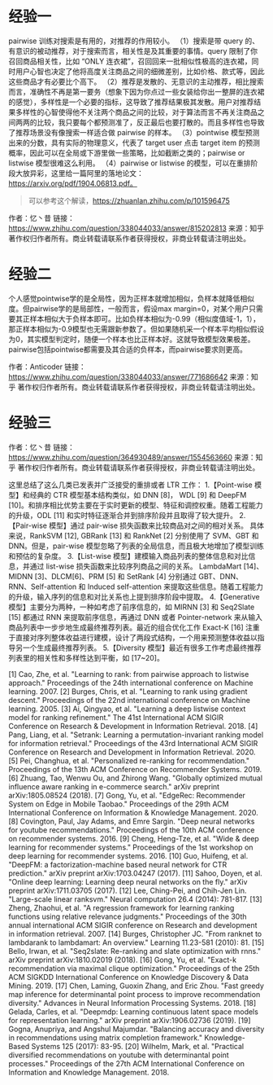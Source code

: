 # 经验一

pairwise 训练对搜索是有用的，对推荐的作用较小。
（1）搜索是带 query 的、有意识的被动推荐，对于搜索而言，相关性是及其重要的事情。query 限制了你召回商品相关性，比如 “ONLY 连衣裙”，召回回来一批相似性极高的连衣裙，同时用户心智也决定了他将高度关注商品之间的细微差别，比如价格、款式等，因此这些商品才有必要比个高下。
（2）推荐是发散的、无意识的主动推荐，相比搜索而言，准确性不再是第一要务（想象下因为你点过一些女装给你出一整屏的连衣裙的感觉），多样性是一个必要的指标，这导致了推荐结果极其发散。用户对推荐结果多样性的心智使得他不关注两个商品之间的比较，对于算法而言不再关注商品之间两两的比较，我只要每个都预测准了，反正最后也要打散的。而且多样性也导致了推荐场景没有像搜索一样适合做 pairwise 的样本。
（3）pointwise 模型预测出来的分数，具有实际的物理意义，代表了 target user 点击 target item 的预测概率，因此可以在全局或下游里做一些策略，比如截断之类的；pairwise or listwise 模型很难这么利用。
（4）pairwise or listwise 的模型，可以在重排阶段大放异彩，这里给一篇阿里的落地论文：https://arxiv.org/pdf/1904.06813.pdf。
> 可以参考这个解读，https://zhuanlan.zhihu.com/p/101596475

作者：忆丶昔
链接：https://www.zhihu.com/question/338044033/answer/815202813
来源：知乎
著作权归作者所有。商业转载请联系作者获得授权，非商业转载请注明出处。


# 经验二

个人感觉pointwise学的是全局性，因为正样本就增加相似，负样本就降低相似度。但pairwise学的是局部性，一般而言，假设max margin=0，对某个用户只需要其正样本相似大于负样本即可。比如负样本相似为-0.99（相似度值域-1，1），那正样本相似为-0.9模型也无需跟新参数了。但如果随机采一个样本平均相似假设为0，其实模型判定时，随便一个样本也比正样本好。这就导致模型效果极差。pairwise包括pointwise都需要及其合适的负样本，而pairwise要求则更高。

作者：Anticoder
链接：https://www.zhihu.com/question/338044033/answer/771686642
来源：知乎
著作权归作者所有。商业转载请联系作者获得授权，非商业转载请注明出处。


# 经验三

作者：忆丶昔
链接：https://www.zhihu.com/question/364930489/answer/1554563660
来源：知乎
著作权归作者所有。商业转载请联系作者获得授权，非商业转载请注明出处。

这里总结了这么几类已发表并广泛接受的重排或者 LTR 工作：
1.【Point-wise 模型】和经典的 CTR 模型基本结构类似，如 DNN [8]， WDL [9] 和 DeepFM [10]。和排序相比优势主要在于实时更新的模型、特征和调控权重。随着工程能力的升级，ODL [11] 和实时特征逐渐合并到排序阶段并且取得了较大提升。
2.【Pair-wise 模型】通过 pair-wise 损失函数来比较商品对之间的相对关系。 具体来说，RankSVM [12], GBRank [13] 和 RankNet [2] 分别使用了 SVM、GBT 和 DNN。但是，pair-wise 模型忽略了列表的全局信息，而且极大地增加了模型训练和预估的复杂度。
3.【List-wise 模型】建模输入商品列表的整体信息和对比信息，并通过 list-wise 损失函数来比较序列商品之间的关系。  LambdaMart [14]、MIDNN [3]、DLCM[6]、PRM [5] 和 SetRank [4] 分别通过 GBT、DNN、RNN、Self-attention 和 Induced self-attention 来提取这些信息。随着工程能力的升级，输入序列的信息和对比关系也上提到排序阶段中提取。
4.【Generative 模型】主要分为两种，一种如考虑了前序信息的，如 MIRNN [3] 和 Seq2Slate [15] 都通过 RNN 来提取前序信息，再通过 DNN 或者 Pointer-network 来从输入商品列表中一步步地生成最终推荐列表。最近的组合优化工作 Exact-K [16] 注重于直接对序列整体收益进行建模，设计了两段式结构，一个用来预测整体收益以指导另一个生成最终推荐列表。
5.【Diversity 模型】最近有很多工作考虑最终推荐列表里的相关性和多样性达到平衡，如 [17~20]。

[1] Cao, Zhe, et al. "Learning to rank: from pairwise approach to listwise approach." Proceedings of the 24th international conference on Machine learning. 2007.
[2] Burges, Chris, et al. "Learning to rank using gradient descent." Proceedings of the 22nd international conference on Machine learning. 2005.
[3] Ai, Qingyao, et al. "Learning a deep listwise context model for ranking refinement." The 41st International ACM SIGIR Conference on Research & Development in Information Retrieval. 2018.
[4] Pang, Liang, et al. "Setrank: Learning a permutation-invariant ranking model for information retrieval." Proceedings of the 43rd International ACM SIGIR Conference on Research and Development in Information Retrieval. 2020.
[5] Pei, Changhua, et al. "Personalized re-ranking for recommendation." Proceedings of the 13th ACM Conference on Recommender Systems. 2019.
[6] Zhuang, Tao, Wenwu Ou, and Zhirong Wang. "Globally optimized mutual influence aware ranking in e-commerce search." arXiv preprint arXiv:1805.08524 (2018).
[7] Gong, Yu, et al. "EdgeRec: Recommender System on Edge in Mobile Taobao." Proceedings of the 29th ACM International Conference on Information & Knowledge Management. 2020.
[8] Covington, Paul, Jay Adams, and Emre Sargin. "Deep neural networks for youtube recommendations." Proceedings of the 10th ACM conference on recommender systems. 2016.
[9] Cheng, Heng-Tze, et al. "Wide & deep learning for recommender systems." Proceedings of the 1st workshop on deep learning for recommender systems. 2016.
[10] Guo, Huifeng, et al. "DeepFM: a factorization-machine based neural network for CTR prediction." arXiv preprint arXiv:1703.04247 (2017).
[11] Sahoo, Doyen, et al. "Online deep learning: Learning deep neural networks on the fly." arXiv preprint arXiv:1711.03705 (2017).
[12] Lee, Ching-Pei, and Chih-Jen Lin. "Large-scale linear ranksvm." Neural computation 26.4 (2014): 781-817.
[13] Zheng, Zhaohui, et al. "A regression framework for learning ranking functions using relative relevance judgments." Proceedings of the 30th annual international ACM SIGIR conference on Research and development in information retrieval. 2007.
[14] Burges, Christopher JC. "From ranknet to lambdarank to lambdamart: An overview." Learning 11.23-581 (2010): 81.
[15] Bello, Irwan, et al. "Seq2slate: Re-ranking and slate optimization with rnns." arXiv preprint arXiv:1810.02019 (2018).
[16] Gong, Yu, et al. "Exact-k recommendation via maximal clique optimization." Proceedings of the 25th ACM SIGKDD International Conference on Knowledge Discovery & Data Mining. 2019.
[17] Chen, Laming, Guoxin Zhang, and Eric Zhou. "Fast greedy map inference for determinantal point process to improve recommendation diversity." Advances in Neural Information Processing Systems. 2018.
[18] Gelada, Carles, et al. "Deepmdp: Learning continuous latent space models for representation learning." arXiv preprint arXiv:1906.02736 (2019).
[19] Gogna, Anupriya, and Angshul Majumdar. "Balancing accuracy and diversity in recommendations using matrix completion framework." Knowledge-Based Systems 125 (2017): 83-95.
[20] Wilhelm, Mark, et al. "Practical diversified recommendations on youtube with determinantal point processes." Proceedings of the 27th ACM International Conference on Information and Knowledge Management. 2018.








